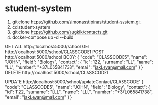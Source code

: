 # student-system
1. git clone https://github.com/simonasstipinas/student-system.git
2. cd student-system
3. git clone https://github.com/augkik/contacts.git
4. docker-compose up -d --build

GET ALL
http://localhost:5000/school
GET
http://localhost:5000/school/CLASSCODE1
POST
http://localhost:5000/school
    BODY:
{
  "code": "CLASSCODE5",
  "name": "JOHN",
  "field": "Biology",
  "contact": {
    "id": 122,
    "surname": "LL",
    "name": "LL",
    "number": "+37L065841738",
    "email": "jakLevan@mail.com"
  }
}
DELETE
http://localhost:5000/school/CLASSCODE1

UPDATE 
http://localhost:5000/school/updateContact/CLASSCODE1
{
  "code": "CLASSCODE5",
  "name": "JOHN",
  "field": "Biology",
  "contact": {
    "id": 1122,
    "surname": "LLL",
    "name": "LLL",
    "number": "+37L065841738",
    "email": "jakLevan@mail.com"
  }
}